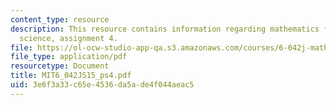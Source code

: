 ```yaml
---
content_type: resource
description: This resource contains information regarding mathematics for computer
  science, assignment 4.
file: https://ol-ocw-studio-app-qa.s3.amazonaws.com/courses/6-042j-mathematics-for-computer-science-spring-2015/3e6f3a33c65e4536da5ade4f044aeac5_MIT6_042JS15_ps4.pdf
file_type: application/pdf
resourcetype: Document
title: MIT6_042JS15_ps4.pdf
uid: 3e6f3a33-c65e-4536-da5a-de4f044aeac5
---
```


